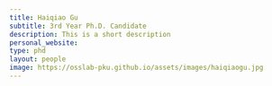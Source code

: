 ```yaml
---
title: Haiqiao Gu
subtitle: 3rd Year Ph.D. Candidate
description: This is a short description
personal_website: 
type: phd
layout: people
image: https://osslab-pku.github.io/assets/images/haiqiaogu.jpg 
---
```

